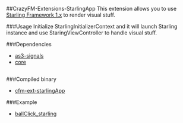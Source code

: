 ##CrazyFM-Extensions-StarlingApp
This extension allows you to use [Starling Framework 1.x](https://github.com/Gamua/Starling-Framework) to render visual stuff.

###Usage
Initialize StarlingInitializerContext and it will launch Starling instance and use StaringViewController to handle visual stuff.

###Dependencies
- [as3-signals](https://github.com/robertpenner/as3-signals)
- [core](../../core)
##
###Compiled binary
- [cfm-ext-starlingApp](dependencies/crazyfm/cfm-ext-starlingApp-0-1-0.swc)

###Example
- [ballClick_starling](https://github.com/CrazyFlasher/crazyfm-examples/tree/master/ballClick_starling)